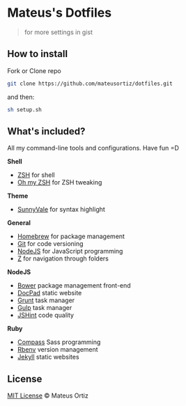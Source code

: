 # Mateus's Dotfiles

> for more settings in gist

## How to install

Fork or Clone repo

```sh
git clone https://github.com/mateusortiz/dotfiles.git
```

and then:

```sh
sh setup.sh
```

## What's included?

All my command-line tools and  configurations. Have fun =D

**Shell**

* [ZSH](http://www.zsh.org/) for shell
* [Oh my ZSH]() for ZSH tweaking

**Theme**

* [SunnyVale](https://github.com/mateusortiz/sunnyvale-theme) for syntax highlight

**General**

* [Homebrew]() for package management
* [Git]() for code versioning
* [NodeJS]() for JavaScript programming
* [Z]() for navigation through folders

**NodeJS**

* [Bower]() package management front-end
* [DocPad]() static website
* [Grunt]() task manager
* [Gulp]() task manager
* [JSHint]() code quality

**Ruby**

* [Compass]() Sass programming
* [Rbenv]() version management
* [Jekyll]() static websites

## License

[MIT License](http://mateusortiz.mit-license.org/) © Mateus Ortiz
